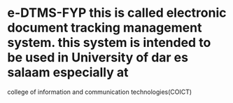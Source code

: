 # e-DTMS-FYP  this is called electronic document tracking management system. this system is intended to be used in University of dar es salaam especially at 
college of information and communication technologies(COICT)
